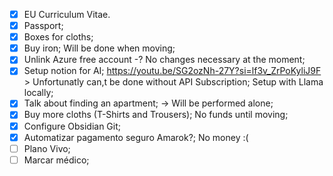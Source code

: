 - [x] EU Curriculum Vitae.
- [x] Passport;
- [x] Boxes for cloths;
- [x] Buy iron; Will be done when moving; 
- [x] Unlink Azure free account -? No changes necessary at the moment;
- [x] Setup notion for AI; https://youtu.be/SG2ozNh-27Y?si=lf3v_ZrPoKyliJ9F > Unfortunatly can,t be done without API Subscription; Setup with Llama locally;
- [x] Talk about finding an apartment; -> Will be performed alone;
- [x] Buy more cloths (T-Shirts and Trousers); No funds until moving;
- [x] Configure Obsidian Git;
- [x] Automatizar pagamento seguro Amarok?; No money :(
- [ ] Plano Vivo; 
- [ ] Marcar médico;